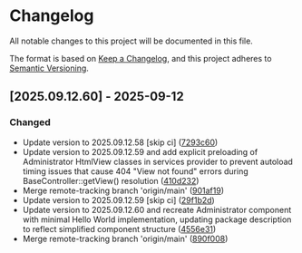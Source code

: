 # Changelog

All notable changes to this project will be documented in this file.

The format is based on [Keep a Changelog](https://keepachangelog.com/en/1.0.0/),
and this project adheres to [Semantic Versioning](https://semver.org/spec/v2.0.0.html).

## [2025.09.12.60] - 2025-09-12

### Changed

* Update version to 2025.09.12.58 [skip ci] ([7293c60](https://github.com/N6REJ/bears_aichatbot/commit/7293c60))
* Update version to 2025.09.12.59 and add explicit preloading of Administrator HtmlView classes in services provider to prevent autoload timing issues that cause 404 "View not found" errors during BaseController::getView() resolution ([410d232](https://github.com/N6REJ/bears_aichatbot/commit/410d232))
* Merge remote-tracking branch 'origin/main' ([901af19](https://github.com/N6REJ/bears_aichatbot/commit/901af19))
* Update version to 2025.09.12.59 [skip ci] ([29f1b2d](https://github.com/N6REJ/bears_aichatbot/commit/29f1b2d))
* Update version to 2025.09.12.60 and recreate Administrator component with minimal Hello World implementation, updating package description to reflect simplified component structure ([4556e31](https://github.com/N6REJ/bears_aichatbot/commit/4556e31))
* Merge remote-tracking branch 'origin/main' ([890f008](https://github.com/N6REJ/bears_aichatbot/commit/890f008))

